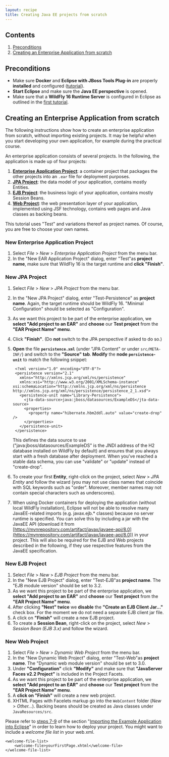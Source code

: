 ```yaml
---
layout: recipe
title: Creating Java EE projects from scratch
---
```


## Contents

1. [Preconditions](#precond)
1. [Creating an Enterprise Application from scratch](#create)

## <a id="precond" name="precond" />Preconditions
* Make sure **Docker** and **Eclipse with JBoss Tools Plug-in** are properly **installed** and configured ([tutorial](010_setting_up_environment_with_docker.html)).
* **Start Eclipse** and make sure the **Java EE perspective** is opened.
* Make sure that a **WildFly 16 Runtime Server** is configured in Eclipse as outlined in the [first tutorial](010_setting_up_environment_with_docker.html).

## <a id="create" name="create" />Creating an Enterprise Application from scratch
The following instructions show how to create an enterprise application from scratch, without importing existing projects. It may be helpful when you start developing your own application, for example during the practical course.

An enterprise application consists of several projects. In the following, the application is made up of four projects:

1. [**Enterprise Application Project**](#create-ear): a container project that packages the other projects into an ``.ear`` file for deployment purposes.
1. [**JPA Project**](#create-jpa): the data model of your application, contains mostly Entities.
1. [**EJB Project**](#create-ejb): the business logic of your application, contains mostly Session Beans.
1. [**Web Project**](#create-web): the web presentation layer of your application, implemented using JSF technology, contains web pages and Java classes as backing beans.

This tutorial uses "Test" and variations thereof as project names. Of course, you are free to choose your own names.

### <a id="create-ear" name="create-ear" />New Enterprise Application Project
1. Select *File* > *New* > *Enterprise Application Project* from the menu bar.
1. In the "New EAR Application Project" dialog, enter "Test"as **project name**, make sure that WildFly 16 is the target runtime and **click "Finish"**.

### <a id="create-jpa" name="create-jpa" />New JPA Project
1. Select *File* > *New* > *JPA Project* from the menu bar.
1. In the "New JPA Project" dialog, enter "Test-Persistence" as **project name**. Again, the target runtime should be WildFly 16. "Minimal Configuration" should be selected as "Configuration".
1. As we want this project to be part of the enterprise application, we **select "Add project to an EAR"** and **choose** our **Test project** from the **"EAR Project Name" menu**.
1. Click **"Finish"**. (Do **not** switch to the JPA perspective if asked to do so.)
1. **Open** the file **``persistence.xml``** (under "JPA Content" or under ``src/META-INF/``) and switch to the **"Source" tab**. **Modify** the **node** **``persistence-unit``** to match the following snippet:

        <?xml version="1.0" encoding="UTF-8"?>
        <persistence version="2.1"
          xmlns="http://xmlns.jcp.org/xml/ns/persistence"
          xmlns:xsi="http://www.w3.org/2001/XMLSchema-instance" xsi:schemaLocation="http://xmlns.jcp.org/xml/ns/persistence http://xmlns.jcp.org/xml/ns/persistence/persistence_2_1.xsd">
          <persistence-unit name="Library-Persistence">
            <jta-data-source>java:jboss/datasources/ExampleDS</jta-data-source>
            <properties>
              <property name="hibernate.hbm2ddl.auto" value="create-drop" />
            </properties>
          </persistence-unit>
        </persistence>

     This defines the data source to use ("java:jboss/datasources/ExampleDS" is the JNDI address of the H2 database installed on WildFly by default) and ensures that you always start with a fresh database after deployment. When you've reached a stable data schema, you can use "validate" or "update" instead of "create-drop".

1. To create your first **Entity**, right-click on the project, select *New* > *JPA Entity* and follow the wizard (you may not use class names that coincide with SQL keywords such as "order". Moreover, member names may not contain special characters such as underscores).

1. When using Docker containers for deploying the application (without local WildFly installation), Eclipse will not be able to resolve many JavaEE-related imports (e.g. javax.ejb.* classes) because no server runtime is specified. You can solve this by including a jar with the JavaEE API (download it from [https://mvnrepository.com/artifact/javax/javaee-api/8.0](https://mvnrepository.com/artifact/javax/javaee-api/8.0)) in your project. This will also be required for the EJB and Web projects described in the following, if they use respective features from the JavaEE specification.

### <a id="create-ejb" name="create-ejb" />New EJB Project
1. Select *File* > *New* > *EJB Project* from the menu bar.
1. In the "New EJB Project" dialog, enter&nbsp;"Test-EJB"as **project name**. The "EJB module version" should be set to 3.2.
1. As we want this project to be part of the enterprise application, we **select "Add project to an EAR"** and **choose** our **Test project** from the **"EAR Project Name" menu**.
1. After clicking **"Next" twice** we **disable** the **"Create an EJB Client Jar..."** check box. For the moment we do not need a separate EJB client jar file.
1. A click on **"Finish"** will create a new EJB project.
1. To create a **Session Bean**, right-click on the project, select *New* > *Session Bean (EJB 3.x)* and follow the wizard.

### <a id="create-web" name="create-web" />New Web Project
1. Select *File* > *New* > *Dynamic Web Project* from the menu bar.
1. In the "New Dynamic Web Project" dialog, enter "Test-Web"as **project name**. The "Dynamic web module version" should be set to 3.0.
1. Under **"Configuration"** click **"Modify"** and make sure that **"JavaServer Faces v2.2 Project"** is included in the Project Facets.
1. As we want this project to be part of the enterprise application, we **select "Add project to an EAR"** and **choose** our **Test project** from the **"EAR Project Name" menu**.
1. A **click on "Finish"** will create a new web project.
1. XHTML Pages with Facelets markup go into the ``WebContent`` folder (*New* > *Other...*). Backing beans should be created as Java classes under ``JavaResources/src``.

Please refer to [steps 7-9](#import-deploy) of the section "[Importing the Example Application into Eclipse](#import-deploy)" in order to learn how to deploy your project.
You might want to include a *welcome file list* in your web.xml.

    <welcome-file-list>
        <welcome-file>yourFirstPage.xhtml</welcome-file>
    </welcome-file-list>
